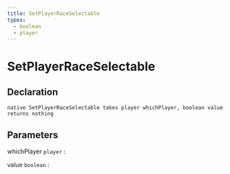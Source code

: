 ```yaml
---
title: SetPlayerRaceSelectable
types:
  - boolean
  - player
---
```


# SetPlayerRaceSelectable

## Declaration

```jass
native SetPlayerRaceSelectable takes player whichPlayer, boolean value returns nothing
```

## Parameters
whichPlayer `player`
: 

value `boolean`
: 
